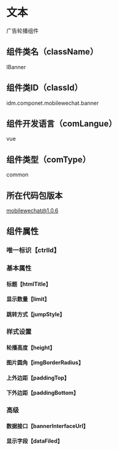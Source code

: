 # 文本
广告轮播组件
## 组件类名（className）
IBanner
## 组件类ID（classId）
idm.componet.mobilewechat.banner
## 组件开发语言（comLangue）
vue
## 组件类型（comType）
common
## 所在代码包版本
mobilewechat@1.0.6
## 组件属性
### 唯一标识【ctrlId】
### 基本属性
#### 标题【htmlTitle】
#### 显示数量【limit】
#### 跳转方式【jumpStyle】
### 样式设置
#### 轮播高度【height】
#### 图片圆角【imgBorderRadius】
#### 上外边距【paddingTop】
#### 下外边距【paddingBottom】
### 高级
#### 数据接口【bannerInterfaceUrl】
#### 显示字段【dataFiled】